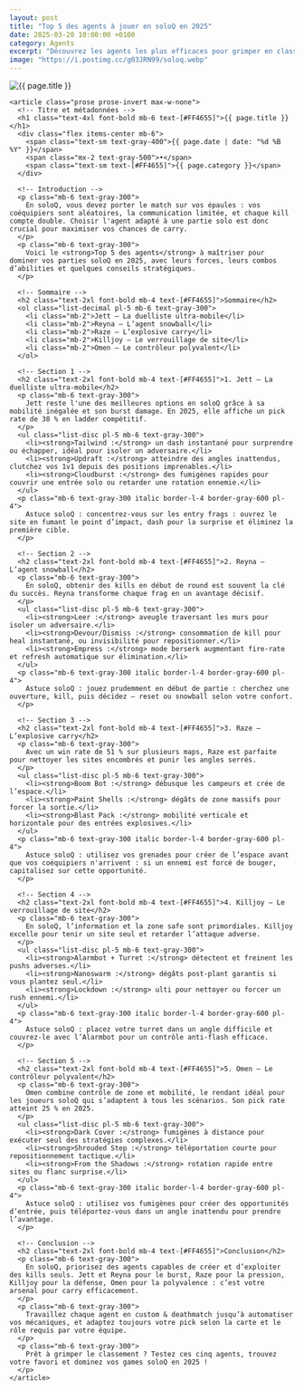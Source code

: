 ```yaml
---
layout: post
title: "Top 5 des agents à jouer en soloQ en 2025"
date: 2025-03-20 10:00:00 +0100
category: Agents
excerpt: "Découvrez les agents les plus efficaces pour grimper en classement solo cette année. Notre analyse basée sur les statistiques et le méta actuel."
image: "https://i.postimg.cc/g03JRN99/soloq.webp"
---
```

<main class="pt-24 pb-16 bg-[#0F1923] text-white font-serif">
  <div class="container mx-auto px-4 max-w-4xl">
    <!-- Image en haut de l'article -->
    <div class="mb-10 rounded-xl overflow-hidden shadow-lg">
      <img 
        src="{{ page.image }}" 
        alt="{{ page.title }}" 
        loading="lazy"
        class="w-full h-72 object-cover object-center transition-transform duration-500 hover:scale-105"
      />
    </div>
    
    <article class="prose prose-invert max-w-none">
      <!-- Titre et métadonnées -->
      <h1 class="text-4xl font-bold mb-6 text-[#FF4655]">{{ page.title }}</h1>
      <div class="flex items-center mb-6">
        <span class="text-sm text-gray-400">{{ page.date | date: "%d %B %Y" }}</span>
        <span class="mx-2 text-gray-500">•</span>
        <span class="text-sm text-[#FF4655]">{{ page.category }}</span>
      </div>
      
      <!-- Introduction -->
      <p class="mb-6 text-gray-300">
        En soloQ, vous devez porter le match sur vos épaules : vos coéquipiers sont aléatoires, la communication limitée, et chaque kill compte double. Choisir l'agent adapté à une partie solo est donc crucial pour maximiser vos chances de carry.
      </p>
      <p class="mb-6 text-gray-300">
        Voici le <strong>Top 5 des agents</strong> à maîtriser pour dominer vos parties soloQ en 2025, avec leurs forces, leurs combos d’abilities et quelques conseils stratégiques.
      </p>
      
      <!-- Sommaire -->
      <h2 class="text-2xl font-bold mb-4 text-[#FF4655]">Sommaire</h2>
      <ol class="list-decimal pl-5 mb-6 text-gray-300">
        <li class="mb-2">Jett – La duelliste ultra‑mobile</li>
        <li class="mb-2">Reyna – L’agent snowball</li>
        <li class="mb-2">Raze – L’explosive carry</li>
        <li class="mb-2">Killjoy – Le verrouillage de site</li>
        <li class="mb-2">Omen – Le contrôleur polyvalent</li>
      </ol>
      
      <!-- Section 1 -->
      <h2 class="text-2xl font-bold mb-4 text-[#FF4655]">1. Jett – La duelliste ultra‑mobile</h2>
      <p class="mb-6 text-gray-300">
        Jett reste l'une des meilleures options en soloQ grâce à sa mobilité inégalée et son burst damage. En 2025, elle affiche un pick rate de 38 % en ladder compétitif.
      </p>
      <ul class="list-disc pl-5 mb-6 text-gray-300">
        <li><strong>Tailwind :</strong> un dash instantané pour surprendre ou échapper, idéal pour isoler un adversaire.</li>
        <li><strong>Updraft :</strong> atteindre des angles inattendus, clutchez vos 1v1 depuis des positions imprenables.</li>
        <li><strong>Cloudburst :</strong> des fumigènes rapides pour couvrir une entrée solo ou retarder une rotation ennemie.</li>
      </ul>
      <p class="mb-6 text-gray-300 italic border-l-4 border-gray-600 pl-4">
        Astuce soloQ : concentrez‑vous sur les entry frags : ouvrez le site en fumant le point d’impact, dash pour la surprise et éliminez la première cible.
      </p>
      
      <!-- Section 2 -->
      <h2 class="text-2xl font-bold mb-4 text-[#FF4655]">2. Reyna – L’agent snowball</h2>
      <p class="mb-6 text-gray-300">
        En soloQ, obtenir des kills en début de round est souvent la clé du succès. Reyna transforme chaque frag en un avantage décisif.
      </p>
      <ul class="list-disc pl-5 mb-6 text-gray-300">
        <li><strong>Leer :</strong> aveugle traversant les murs pour isoler un adversaire.</li>
        <li><strong>Devour/Dismiss :</strong> consommation de kill pour heal instantané, ou invisibilité pour repositionner.</li>
        <li><strong>Empress :</strong> mode berserk augmentant fire‑rate et refresh automatique sur élimination.</li>
      </ul>
      <p class="mb-6 text-gray-300 italic border-l-4 border-gray-600 pl-4">
        Astuce soloQ : jouez prudemment en début de partie : cherchez une ouverture, kill, puis décidez — reset ou snowball selon votre confort.
      </p>
      
      <!-- Section 3 -->
      <h2 class="text-2xl font-bold mb-4 text-[#FF4655]">3. Raze – L’explosive carry</h2>
      <p class="mb-6 text-gray-300">
        Avec un win rate de 51 % sur plusieurs maps, Raze est parfaite pour nettoyer les sites encombrés et punir les angles serrés.
      </p>
      <ul class="list-disc pl-5 mb-6 text-gray-300">
        <li><strong>Boom Bot :</strong> débusque les campeurs et crée de l’espace.</li>
        <li><strong>Paint Shells :</strong> dégâts de zone massifs pour forcer la sortie.</li>
        <li><strong>Blast Pack :</strong> mobilité verticale et horizontale pour des entrées explosives.</li>
      </ul>
      <p class="mb-6 text-gray-300 italic border-l-4 border-gray-600 pl-4">
        Astuce soloQ : utilisez vos grenades pour créer de l’espace avant que vos coéquipiers n'arrivent : si un ennemi est forcé de bouger, capitalisez sur cette opportunité.
      </p>
      
      <!-- Section 4 -->
      <h2 class="text-2xl font-bold mb-4 text-[#FF4655]">4. Killjoy – Le verrouillage de site</h2>
      <p class="mb-6 text-gray-300">
        En soloQ, l’information et la zone safe sont primordiales. Killjoy excelle pour tenir un site seul et retarder l’attaque adverse.
      </p>
      <ul class="list-disc pl-5 mb-6 text-gray-300">
        <li><strong>Alarmbot + Turret :</strong> détectent et freinent les pushs adverses.</li>
        <li><strong>Nanoswarm :</strong> dégâts post‑plant garantis si vous plantez seul.</li>
        <li><strong>Lockdown :</strong> ulti pour nettoyer ou forcer un rush ennemi.</li>
      </ul>
      <p class="mb-6 text-gray-300 italic border-l-4 border-gray-600 pl-4">
        Astuce soloQ : placez votre turret dans un angle difficile et couvrez‑le avec l’Alarmbot pour un contrôle anti‑flash efficace.
      </p>
      
      <!-- Section 5 -->
      <h2 class="text-2xl font-bold mb-4 text-[#FF4655]">5. Omen – Le contrôleur polyvalent</h2>
      <p class="mb-6 text-gray-300">
        Omen combine contrôle de zone et mobilité, le rendant idéal pour les joueurs soloQ qui s’adaptent à tous les scénarios. Son pick rate atteint 25 % en 2025.
      </p>
      <ul class="list-disc pl-5 mb-6 text-gray-300">
        <li><strong>Dark Cover :</strong> fumigènes à distance pour exécuter seul des stratégies complexes.</li>
        <li><strong>Shrouded Step :</strong> téléportation courte pour repositionnement tactique.</li>
        <li><strong>From the Shadows :</strong> rotation rapide entre sites ou flanc surprise.</li>
      </ul>
      <p class="mb-6 text-gray-300 italic border-l-4 border-gray-600 pl-4">
        Astuce soloQ : utilisez vos fumigènes pour créer des opportunités d’entrée, puis téléportez‑vous dans un angle inattendu pour prendre l’avantage.
      </p>
      
      <!-- Conclusion -->
      <h2 class="text-2xl font-bold mb-4 text-[#FF4655]">Conclusion</h2>
      <p class="mb-6 text-gray-300">
        En soloQ, priorisez des agents capables de créer et d’exploiter des kills seuls. Jett et Reyna pour le burst, Raze pour la pression, Killjoy pour la défense, Omen pour la polyvalence : c’est votre arsenal pour carry efficacement.
      </p>
      <p class="mb-6 text-gray-300">
        Travaillez chaque agent en custom & deathmatch jusqu’à automatiser vos mécaniques, et adaptez toujours votre pick selon la carte et le rôle requis par votre équipe.
      </p>
      <p class="mb-6 text-gray-300">
        Prêt à grimper le classement ? Testez ces cinq agents, trouvez votre favori et dominez vos games soloQ en 2025 !
      </p>
    </article>
  </div>
</main>
